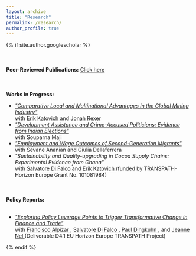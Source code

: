 ```yaml
---
layout: archive
title: "Research"
permalink: /research/
author_profile: true
---
```


{% if site.author.googlescholar %}

<div class="wordwrap" style="margin-top: 50px; margin-bottom: 50px;">
  <strong>Peer-Reviewed Publications:</strong> <a href="https://utsoree.github.io/publications/">Click here</a>
</div>


<div class="wordwrap" style="margin-top: 10px; margin-bottom: 10px;">
  <strong>Works in Progress:</strong>
</div>

<ul>
  <li>
    <em> <a href="https://www.dropbox.com/scl/fi/n3siym9lnzt2qwmqdc6x0/DKR_Global_Mining_031925.pdf?rlkey=df14iwffamxkb8hb83tsg8vsx&st=3w0fq7f1&dl=0"> "Comparative Local and Multinational Advantages in the Global Mining Industry"  </a> </em>
    <br> with  <a href="https://ekatovich.github.io/"> Erik Katovich
    </a> and  <a href="https://www.jonahrexer.com/">  Jonah Rexer  </a>
  </li>
  
  <li>
    <em>  <a href="https://www.dropbox.com/scl/fi/idyyathaouwh1609hnno1/DA_Pol_Crime_Eval_DAS_MAJI_210325.pdf?rlkey=qkgwchd4qp3mp0i07fd9wc9c5&st=760dzno1&dl=0">  "Development Assistance and Crime-Accused Politicians: Evidence from Indian Elections"  </a>  </em>
    <br> with Souparna Maji
  </li>

  <li>
    <em> <a href="https://www.dropbox.com/scl/fi/uqpwuw0hh7ol1wgkwx1f0/SGM-R-R_Mar_04_acc.pdf?rlkey=dcmfk1p0i1p1oabsoojlhvibw&st=8yiky0fd&dl=0"> "Employment and Wage Outcomes of Second-Generation Migrants" </a>  </em>
    <br> with Sevane Ananian and Giulia Dellaferrera
  </li>
 
  
  <li>
    <em>"Sustainability and Quality-upgrading in Cocoa Supply Chains: Experimental Evidence from Ghana"</em> 
    <br> with <a href="https://www.unige.ch/gsem/en/research/faculty/all/salvatore-di-falco/"> Salvatore Di Falco  </a>  and <a href="https://ekatovich.github.io/"> Erik Katovich
    </a> (funded by TRANSPATH- Horizon Europe Grant No. 101081984)
  </li>


  <!-- Uncomment the entry below if you want to include it -->
  <!--
  <li>
    U. Das, 
    <em>"Impact of CCTs on Female Education and Labour Market Outcomes: Evidence from Kanyashree Prakalpa of West Bengal, India"</em>
  </li>
  -->

</ul>

<div class="wordwrap" style="margin-top: 50px; margin-bottom: 30px;">
  <strong>Policy Reports:</strong>
</div>

<ul>
 <li>
    <em> <a href="https://transpath.eu/storage/app/uploads/public/671/0e0/654/6710e06548f51527854354.pdf#file_name=TRANSPATH%20D4.1%20Review%20of%20policy%20interventions%20and%20policy%20entry%20points.pdf"> "Exploring Policy Leverage Points to Trigger Transformative Change in Finance and Trade" </a>  </em> 
    <br> with  <a href="https://www.wur.nl/en/persons/francisco-alpizar-rodriguez.htm"> Francisco Alpízar  </a> ,  <a href="https://www.unige.ch/gsem/en/research/faculty/all/salvatore-di-falco/"> Salvatore Di Falco  </a>, <a href="https://research.wur.nl/en/persons/paul-dingkuhn">  Paul Dingkuhn </a>, and <a href="https://www.wur.nl/en/persons/jeanne-nel.htm"> Jeanne Nel </a>   (Deliverable D4.1 EU Horizon Europe TRANSPATH Project) 
  </li>

</ul>


{% endif %}



